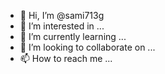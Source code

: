 - 👋 Hi, I’m @sami713g
- 👀 I’m interested in ...
- 🌱 I’m currently learning ...
- 💞️ I’m looking to collaborate on ...
- 📫 How to reach me ...

<!---
sami713g/sami713g is a ✨ special ✨ repository because its `README.md` (this file) appears on your GitHub profile.
You can click the Preview link to take a look at your changes.
--->
